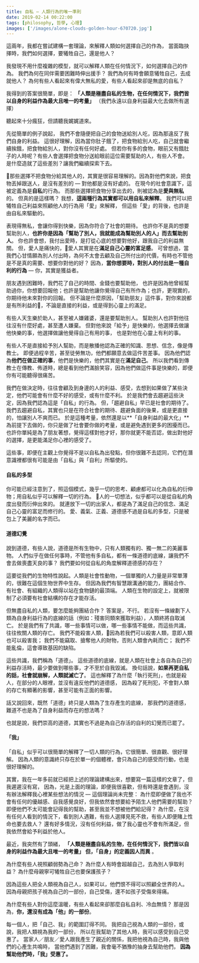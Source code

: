 ```yaml
---
title: 自私 — 人類行為的唯一準則
date: 2019-02-14 00:22:00
tags: [philosophy, 哲學, 心理]
images: ['/images/alone-clouds-golden-hour-670720.jpg']
---
```

這兩年，我都在嘗試建構一套理論，來解釋人類如何選擇自己的作為，
當面臨抉擇時，我們如何選擇，要犧牲自己，還是他人？

我發現不用什麼複雜的模型，就可以解釋人類在任何情況下，如何選擇自己的作為。
我們為何在同伴需要困難時伸出援手？
我們為何有時會願意犧牲自己，去成就他人？
為何有些人看起來有偉大無私的愛，有些人看起來卻是無底的自私？

我得到的答案很簡單，即是：
**「人類是極盡自私的生物，在任何情況下，我們皆以自身的利益作為最大且唯一的考量」**
（我們永遠以自身利益最大化去做所有選擇）

聽起來十分瘋狂，但請聽我娓娓道來。

先從簡單的例子說起，
我們不會隨便把自己的食物送給別人吃，因為那違反了我們自身的利益。
這很好理解，因為當你肚子餓了，把食物給別人吃，自己就會繼續挨餓，把食物給別人，對你沒有任何好處。
但若你有多的食物，眼前又有餓肚子的人時呢？有些人會選擇把食物分送給眼前這位需要幫助的人，有些人不會。
是什麼造就了這些差別？讓我們繼續探索下去。

那些選擇不把食物分給其他人的，其實是很容易理解的。因為對他們來說，把食物丟掉跟送人，是沒有差別的 — 對他都是沒有好處的。
在現今的社會意識下，這被定義為是**自私**的行為。
而那些選擇把食物分享出去的，則被認為是**愛與無私**的。
但真的是這樣嗎？
我想，**這兩種行為其實都可以用自私來解釋**。
我們可以把犧牲自己利益來照顧他人的行為用「愛」來解釋，
但這些「愛」的背後，也許是由自私來驅動的。

表現得無私，會讓你得到快樂，因為你符合了社會的期待。
也許你不是真的想要幫助別人，**也許你是因為「幫助了別人，我就能成為幫助別人的人」而去幫助別人**。
你也許會想，我付出愛時，是打從心底的想要對他好，跟我自己的利益無關。
但，愛人是痛快的，愛人其實是在**滿足自己心靈的富足感**。
可曾想過，當我們心甘情願為別人付出時，為何不太會去顧及自己所付出的代價，有時也不管他是不是真的需要、想要你對他的好？
因為，**當你想要時，對別人的付出是一種自利的行為** — 你，其實是獲益者。

朋友遇到困難時，我們花了自己的時間、金錢也要幫助他，
也許是因為他曾經幫助過你，你想要回報他；也許是幫助他讓你覺得自己有所作為；也許，更現實的，你期待他未來對你的回報。
但不論是什麼原因，「幫助朋友」這件事，對你來說都是有所利益的，不論是直接的利益，或是得到心靈上的滿足。

有些人天生樂於助人，甚至被人嫌雞婆，還是要幫助別人。
幫助別人也許對他往往沒有什麼好處，甚至遭人嫌棄。
但對他來說「給予」是快樂的，他選擇去做讓他快樂的事，他選擇做讓他覺得自己有用的事，
也是對他在心靈上有利的事。

有些人不是直接給予別人幫助，而是散播他認為正確的知識、思想、信念，像是傳教士。
即便過程辛苦，甚至徒勞無功，他們都願意去做這件苦差事。
因為他們認為**他們在做正確的事**，他們是快樂的，他們其實是在**滿足自己**。
所以我們看到傳教士在傳教、佈道時，總是看到他們滿臉笑容，因為他們做這件事是快樂的，即便你有可能聽得很痛苦。

我們在做決定時，往往會顧及到身邊的人的利益、感受，去想到如果做了某些決定，他們可能會有什麼不好的感受，或有什麼不利。
於是我們會去趨避這些決定，因為我們認為這是「自私」的行為。
但，「趨避自私」早已是社會的期待了。
我們去趨避自私，其實也只是在符合社會的期待、趨避負面的後果，或是更直接的，怕讓別人不爽而已。
於是這種考量，依然還是以**「自身利益的最大化」**為前提下去做的，你只是做了社會要你做的考量，或是避免遇到更多的困擾而已。
也許你單純是為了朋友著想，覺得這樣對他才好，那你就更不能否認，做出對他好的選擇，是更能滿足你心裡的感受了。

這些事，即便在主觀上你覺得不是以自私為出發點，但你很難不去認同，它們在潛意識裡都很有可能是由「自私」與「自利」所驅使的。

#### 自私的多型

你可能已經注意到了，照這個模式，幾乎一切的思考、顧慮都可以化為自私的衍伸物；用自私似乎可以解釋一切的行為。
人的一切想法，似乎都可以是從自私的角度出發而衍伸出來的。
就連放下一切的出家人，都是為了滿足自己的信念、滿足自己心靈的富足而修行的。
愛、義氣、正義、道德感不過是自私的多型，只是被包上了美麗的名字而已。

#### 道德幻覺

說到道德，有些人說，道德是所有生物中，只有人類獨有的、獨一無二的美麗事物。
人們似乎在做任何事時，不管他有多自私，都有一條道德的底線，讓我們不會去做喪盡天良的事？
我們要如何從自私的角度解釋道德感的存在？

這要從我們的生物特性說起。人類是社會性動物，一個單獨的人力量是非常單薄的，很難在這個生物世界中生存。
但因為我們有智慧跟溝通的能力，團結合作、有社會、有組織的人類得以站在食物鏈的最頂端。
人類在生物的設定上，就被限制了必須要有社會結構的存在才能存活。

但無盡自私的人類，要怎麼能夠團結合作？
答案是，不行。
若沒有一條線劃下人類為自身利益行為的底線的話（例如：殘害同類來獲取利益），人類終將自取滅亡。
於是我們有了共識，哪一些事情可以做，哪一些事情不能做，而這些共識，往往攸關人類的存亡。
我們不能殺害人類，因為若我們可以殺害人類，意即人類也可以殺害我；
我們不能竊取、搶奪他人的財物，否則人類會內耗而亡；
我們不能亂倫，這會導致基因的缺陷。

這些共識，我們稱為「道德」。
這些道德的底線，就是人類在社會上各自為自己的利益存活時，最少要做到哪些事，才不至於自我毀滅。
換句話說，**如果再更自私的話，社會就崩解，人類就滅亡了**。
這也解釋了為什麼「執行死刑」，也就是殺人，在部分的人眼裡，並沒有違反他們的道德感，
因為殺了死刑犯，不會對人類的存亡有顯著的影響，甚至可能有正面的影響。

話又說回來，既然「道德」終只是人類為了生存產生的底線，
那我們的道德感，難道不也是為了自身利益而存在的想法嗎？

也就是說，我們崇高的道德，其實也不過是為自己存活的自利的幻覺而已罷了。

#### 「我」

「自私」似乎可以很簡單的解釋了一切人類的行為，它很簡單、很直觀、很好理解。
因為人類的意識終只存在於單一的個體裡，會只為自己的感受而行動，也是很好理解的。

其實，我在一年多前就已經把上述的理論建構出來，想要寫一篇這樣的文章了，但我遲遲沒有寫，
因為，光是上面的理論，即便我很喜歡，但有時還是會遇到，沒有辦法解釋我心裡某些想法的情況 — 這個理論尚未完整：
為什麼即便做了我也不會有任何的優越感、自我感覺良好，但我依然會想要給予陌生人他們需要的幫助？
即便他們不太可能會記得我的幫助，甚至我並不想被他們給記得？
為什麼，在沒有任何人看到的情況下，看到別人遇難，有些人選擇見死不救，有些人即便賭上性命也要去救人？
還有好多情況，沒有任何利益，做了我心靈也不會有所滿足，但我依然會給予利益於他人。

最近，我突然有了頭緒，
**「人類是極盡自私的生物，在任何情況下，我們皆以自身的利益作為最大且唯一的考量」**
**但，「自身」的定義因人而異** 。

為什麼有些人視照顧弱勢為己命？
為什麼人有時會超越自己，去為別人爭取利益？
為什麼母親寧可犧牲自己也要保護孩子？

因為這些人把全人類視為自己人，如果可以，他們恨不得可以照顧全世界的人。
因為母親把孩子視為自己的一部份，自己受傷，還不如孩子受傷來得痛。

為什麼有些人對你這麼溫暖，有些人看起來卻那麼自私自利、冷血無情？
那是因為，**你，還沒有成為「他」的一部份**。

每一個人，把「自己、我」的範圍訂得不同。
我把自己視為人類的一部份，或說，我把人類視為我的一部份，
所以在我幫助了其他人時，我可以感受到自己受惠了。
當家人／朋友／愛人跟我產生了親近的關係，我把他視為自己時，我與他們的心產生共鳴時，
當他們遇到了困難，我會毫不猶豫的抽身去幫助他們，
**因為幫助他們時，「我」受惠了。**